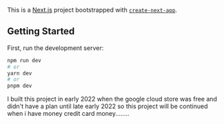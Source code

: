 This is a [Next.js](https://nextjs.org/) project bootstrapped with [`create-next-app`](https://github.com/vercel/next.js/tree/canary/packages/create-next-app).

## Getting Started

First, run the development server:

```bash
npm run dev
# or
yarn dev
# or
pnpm dev
```

I built this project in early 2022 when the google cloud store was free and didn't have a plan until late early 2022 so this project will be continued when i have money credit card money........
